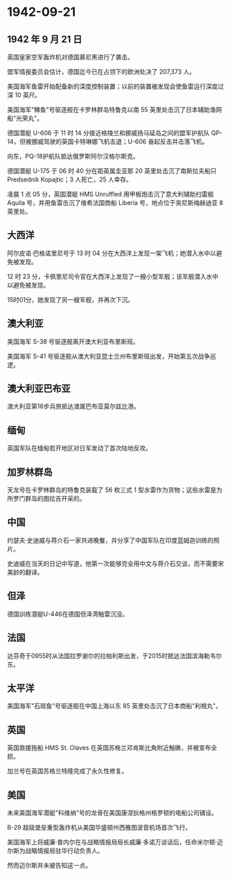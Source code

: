 # 1942-09-21

## 1942 年 9 月 21 日

英国皇家空军轰炸机对德国慕尼黑进行了袭击。

盟军情报委员会估计，德国迄今已在占领下的欧洲处决了 207,373 人。

美国海军鱼雷开始配备新的深度控制装置；以前的装置被发现会使鱼雷运行深度过深
10 英尺。

美国海军"鳟鱼"号驱逐舰在卡罗林群岛特鲁克以南 55
英里处击沉了日本辅助渔网船"光荣丸"。

德国潜艇 U-606 于 11 时 14 分接近格陵兰和挪威扬马延岛之间的盟军护航队
QP-14，但被挪威驾驶的英国卡特琳娜飞机击退；U-606 奋起反击并击落飞机。

向东，PQ-18护航队抵达俄罗斯阿尔汉格尔斯克。

德国潜艇 U-175 于 06 时 40 分在距英属圭亚那 20 英里处击沉了南斯拉夫船只
Predsednik Kopajtic；3 人死亡，25 人幸存。

凌晨 1 点 05 分，英国潜艇 HMS Unruffled 用甲板炮击沉了意大利辅助扫雷舰
Aquila 号，并用鱼雷击沉了维希法国商船 Liberia 号，地点位于突尼斯梅赫迪亚
8 英里处。

## 大西洋

阿尔皮诺·巴格诺里尼号于 13 时 04
分在大西洋上发现一架飞机；她潜入水中以避免被发现。

12 时 23
分，卡佩里尼司令官在大西洋上发现了一艘小型军舰；该军舰潜入水中以避免被发现。

15时01分，她发现了另一艘军舰，并再次下沉。

## 澳大利亚

美国海军 S-38 号驱逐舰离开澳大利亚布里斯班。

美国海军 S-41
号驱逐舰从澳大利亚昆士兰州布里斯班出发，开始第五次战争巡逻。

## 澳大利亚巴布亚

澳大利亚第16步兵旅抵达澳属巴布亚莫尔兹比港。

## 缅甸

英国军队在缅甸若开地区对日军发动了首次陆地反攻。

## 加罗林群岛

天龙号在卡罗林群岛的特鲁克装载了 56 枚三式 1
型水雷作为货物；这些水雷是为所罗门群岛的图拉吉开采的。

## 中国

约瑟夫·史迪威与蒋介石一家共进晚餐，并分享了中国军队在印度蓝姆迦训练的照片。

史迪威在当天的日记中写道，他第一次能够完全用中文与蒋介石交谈，而不需要宋美龄的翻译。

## 但泽

德国训练潜艇U-446在德国但泽湾触雷沉没。

## 法国

达芬奇于0955时从法国拉罗谢尔的拉帕利斯出发，于2015时抵达法国滨海勒韦尔东。

## 太平洋

美国海军"石斑鱼"号驱逐舰在中国上海以东 85 英里处击沉了日本商船"利根丸"。

## 英国

英国救援拖船 HMS St. Olaves
在英国苏格兰邓肯斯比角附近触礁，并被宣布全损。

加兰号在英国苏格兰特隆完成了永久性修复。

## 美国

未来美国海军潜艇"科维纳"号的龙骨在美国康涅狄格州格罗顿的电船公司铺设。

B-29 超级堡垒重型轰炸机从美国华盛顿州西雅图波音机场首次飞行。

美国海军上将威廉·普内尔在与战略情报局局长威廉·多诺万谈话后，任命米尔顿·迈尔斯为战略情报局驻华行动负责人。

然而迈尔斯并未被告知这一点。

